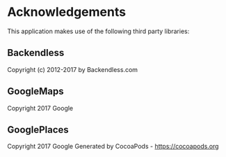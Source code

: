 # Acknowledgements
This application makes use of the following third party libraries:

## Backendless

Copyright (c) 2012-2017 by Backendless.com

## GoogleMaps

Copyright 2017 Google

## GooglePlaces

Copyright 2017 Google
Generated by CocoaPods - https://cocoapods.org
